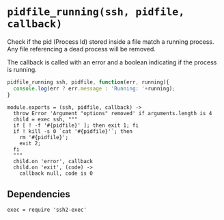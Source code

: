 
# `pidfile_running(ssh, pidfile, callback)`

Check if the pid (Process Id) stored inside a file match a running process. Any
file referencing a dead process will be removed.

The callback is called with an error and a boolean indicating if the process is
running.

```js
pidfile_running ssh, pidfile, function(err, running){
  console.log(err ? err.message : 'Running: '+running);
}
```

    module.exports = (ssh, pidfile, callback) ->
      throw Error 'Argument "options" removed' if arguments.length is 4
      child = exec ssh, """
      if [ ! -f '#{pidfile}' ]; then exit 1; fi
      if ! kill -s 0 `cat '#{pidfile}'`; then
        rm '#{pidfile}';
        exit 2;
      fi
      """
      child.on 'error', callback
      child.on 'exit', (code) ->
        callback null, code is 0

## Dependencies

    exec = require 'ssh2-exec'